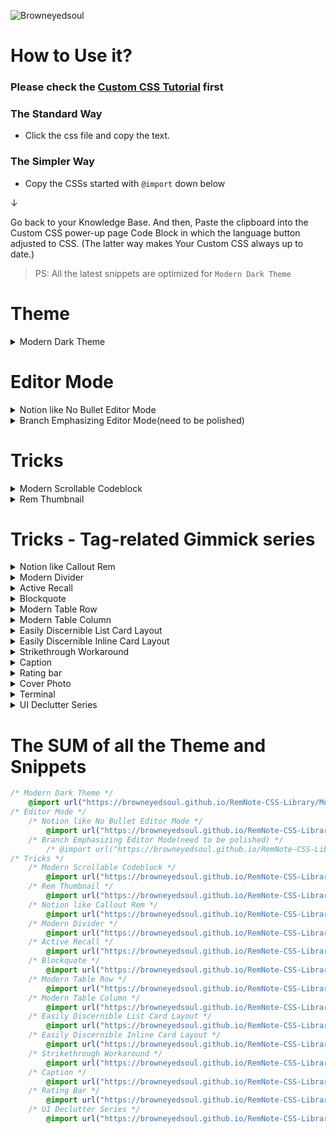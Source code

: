 ![Browneyedsoul](https://user-images.githubusercontent.com/56161102/134761779-cd39ce14-3ea5-433f-9a14-d642f52c7e5e.png)


# How to Use it?

### Please check the [Custom CSS Tutorial](https://forum.remnote.io/t/what-is-custom-css-and-how-do-i-use-it/1231) first

### The Standard Way
- Click the css file and copy the text.

### The Simpler Way
- Copy the CSSs started with `@import` down below

↓

Go back to your Knowledge Base. And then, Paste the clipboard into the Custom CSS power-up page Code Block in which the language button adjusted to CSS. (The latter way makes Your Custom CSS always up to date.)

> PS: All the latest snippets are optimized for `Modern Dark Theme`

# Theme

<details> 
    <summary>Modern Dark Theme</summary>

```css
@import url("https://browneyedsoul.github.io/RemNote-CSS-Library/Modern%20Dark%20Theme.css");
```
<img src="https://user-images.githubusercontent.com/56161102/147359607-9d06984a-af5c-4c42-819f-b75c8b38a802.png">
<img src="https://user-images.githubusercontent.com/56161102/147359654-4681a66a-f774-43f9-93ae-e6057db4cef6.png">
</details>


# Editor Mode
<details> 
    <summary>Notion like No Bullet Editor Mode</summary> 

```css
@import url("https://browneyedsoul.github.io/RemNote-CSS-Library/Notion%20like%20No%20Bullet%20Editor%20Mode.css"); 
```
<h2>What is the purpose of this Snippet?</h2> 
	<ul>
		<li>For those who are thinking that Bullet-based Outliner Editor is way too cluttered with crowded bullet points.</li>
		<li>Combined UX : Block based Notion Editor + Outliner</li>
	</ul>
<h2>Use case</h2>
	<img src="https://user-images.githubusercontent.com/56161102/146399780-efbefb64-dd60-4878-a7a0-9e84e74ce770.gif">
	<img src="https://user-images.githubusercontent.com/56161102/144811607-55235118-c43c-47f2-8eae-7b2424d4f0db.png"><br>
	<img src="https://user-images.githubusercontent.com/56161102/144810507-83ed2e6a-cb6e-452a-9e26-2eb794e8442e.png">
</details>


<details> 
    <summary>Branch Emphasizing Editor Mode(need to be polished)</summary>

```css
@import url("https://browneyedsoul.github.io/RemNote-CSS-Library/Branch%20Emphasizing%20Mode.css"); 
```	
<img src="https://user-images.githubusercontent.com/56161102/135745657-5daffdc3-6e95-4bc8-9bd3-14619397be0f.png">
</details>



# Tricks

<details> 
    <summary>Modern Scrollable Codeblock</summary>

```css
 @import url("https://browneyedsoul.github.io/RemNote-CSS-Library/Modern%20Scrollable%20Code%20Block.css");
```
<img src ="https://user-images.githubusercontent.com/56161102/146404024-09d18a56-5c18-4699-8228-b8db8ba0b3c1.gif">
<img src ="https://user-images.githubusercontent.com/56161102/138455986-b8fd0d40-7dea-4d25-b14b-d394dd5744cc.png">
</details>

<details> 
    <summary>Rem Thumbnail</summary>

```css
@import url("https://browneyedsoul.github.io/RemNote-CSS-Library/Rem%20Thumbnail.css");
```
<br>
<h2>What is the purpose of this Snippet?</h2>
<h2>Use case</h2>
<img src ="https://user-images.githubusercontent.com/56161102/146559784-77b87fb2-6450-43a5-9926-bcd92507ee81.gif">
<img src ="https://user-images.githubusercontent.com/56161102/146574898-8c7c725a-ace3-4e4e-98ee-cb61ed72d972.png">
</details>



# Tricks - Tag-related Gimmick series
<details> 
    <summary>Notion like Callout Rem</summary>

```css
@import url("https://browneyedsoul.github.io/RemNote-CSS-Library/Notion%20like%20Callout%20Rem.css");
```
<img src="https://user-images.githubusercontent.com/56161102/133299689-ec0a686b-7377-4871-bf7a-2c49e7e3a62e.gif">
<img src="https://user-images.githubusercontent.com/56161102/146571056-077600a5-d68e-4328-b06c-d3a144aa97b3.gif">
<img src="https://user-images.githubusercontent.com/56161102/147853105-7acbbd93-e32c-489f-8ccd-ef356995b133.png">
</details>

<details> 
    <summary>Modern Divider</summary>

```css
@import url("https://browneyedsoul.github.io/RemNote-CSS-Library/Modern%20Divider.css"); 
```
<img src="https://user-images.githubusercontent.com/56161102/129580147-c0507bcc-a4d1-4522-b48d-d7efdf831e0f.gif">
<img src="https://user-images.githubusercontent.com/56161102/146560349-4c0e41c1-49c5-4ebc-bb15-c1429f6ca7aa.gif">
</details>

<details> 
    <summary>Active Recall</summary>

```css
@import url("https://browneyedsoul.github.io/RemNote-CSS-Library/Active%20Recall.css");
```
<img src="https://user-images.githubusercontent.com/56161102/146560418-7044909a-7b8d-4a9a-b6ca-af4325ad556b.gif">
</details>

<details> 
    <summary>Blockquote</summary>

```css
@import url("https://browneyedsoul.github.io/RemNote-CSS-Library/Blockquote.css");
```
<h2>What is the purpose of this Snippet?</h2>
<h2>Use case</h2>
</details>

<details> 
    <summary>Modern Table Row</summary>

```css
@import url("https://browneyedsoul.github.io/RemNote-CSS-Library/Modern%20Table%20Row.css");
```
<img src="https://forum.remnote.io/uploads/default/original/2X/7/7ad718829a7738ca1ad75e0ee35c36494d37c0f9.gif">
<br>
<h3>Feature</h3>
<ul>
	<li>Column Width Adjustment by Tagging to the Title bar</li>
		<img src="https://forum.remnote.io/uploads/default/original/2X/8/8ae892cd66862b9115bbbe74a0a3f1246b8a79e3.gif">
	<li>Hacky Method to Changing Row table to Use Column Table</li>
</ul>
</details>

<details> 
    <summary>Modern Table Column</summary>

```css
@import url("https://browneyedsoul.github.io/RemNote-CSS-Library/Modern%20Table%20Column.css");
```
<img src="https://user-images.githubusercontent.com/56161102/146405230-a133fde0-4c0b-48d9-aab3-71ccfc767c70.gif">
</details>

<details> 
    <summary>Easily Discernible List Card Layout</summary>

```css
@import url("https://browneyedsoul.github.io/RemNote-CSS-Library/Easily%20Discernible%20List%20Card%20Layout.css"); 
```
<h2>What is the purpose of this Snippet?</h2>
<h2>Use case</h2>
<img src="https://user-images.githubusercontent.com/56161102/139407710-45d2ba43-d5c0-4314-9719-4676d4b41575.gif">
<br>
<div>
	<ul>
		<h2>Before</h2>
		<br><img src="https://user-images.githubusercontent.com/56161102/139383660-5224879e-7245-4e0b-b7b6-c6e1da9156ce.png">
		<h2>After</h2>
		<br><img src="https://user-images.githubusercontent.com/56161102/139383178-ba6c3cef-d5d6-4980-9397-345048a0bc87.png">
		All you need to do is just guess how long the front-side width size is, and then tag to each Answer Part of the Card (each rem Individually)
		<ul>
			<li><span style="font-family: Courier; color: yellow;">w120</span> → Front width 120px</li>
			<li><span style="font-family: Courier; color: yellow;">w150</span> → Front width 150px</li>
			<li><span style="font-family: Courier; color: yellow;">w180</span> → Front width 180px</li>
			<li><span style="font-family: Courier; color: yellow;">w210</span> → Front width 210px</li>
			<li><span style="font-family: Courier; color: yellow;">w240</span> → Front width 240px</li>
			<li><span style="font-family: Courier; color: yellow;">w270</span> → Front width 270px</li>
			<li><span style="font-family: Courier; color: yellow;">w300</span> → Front width 300px</li>
			<li><span style="font-family: Courier; color: yellow;">w330</span> → Front width 330px</li>
			<li><span style="font-family: Courier; color: yellow;">w360</span> → Front width 360px</li>
			<li><span style="font-family: Courier; color: yellow;">w390</span> → Front width 390px</li>
			<li><span style="font-family: Courier; color: yellow;">w420</span> → Front width 420px</li>
			<li><span style="font-family: Courier; color: yellow;">w450</span> → Front width 450px</li>
			<li><span style="font-family: Courier; color: yellow;">w480</span> → Front width 480px</li>
		</ul>
	</ul>
</div>
</details>



<details> 
    <summary>Easily Discernible Inline Card Layout</summary>

```css
@import url("https://browneyedsoul.github.io/RemNote-CSS-Library/Easily%20Discernible%20Inline%20Card%20layout.css");
```
<div>
	<ul>
		<h2>Before</h2>
		<br><img src="https://user-images.githubusercontent.com/56161102/138023258-357e00c1-8806-4302-8e1f-4bc4d6499b3f.png">
		<h2>After</h2>
		<br><img src="https://user-images.githubusercontent.com/56161102/138023272-01494a0c-9e53-4768-a531-65f62bfcf49e.png">
		<br><img src="https://user-images.githubusercontent.com/56161102/138453737-cc4e4dac-5aff-4ce4-a320-622d4697e7cd.png">
	</ul>
</div>
</details>

<details> 
    <summary>Strikethrough Workaround</summary>

```css
@import url("https://browneyedsoul.github.io/RemNote-CSS-Library/Strikethrough.css");
```
<img src="https://user-images.githubusercontent.com/56161102/146559953-0e34a3a8-340c-42f5-b3e2-cd0a8f8afa10.gif">
</details>

<details> 
    <summary>Caption</summary>

```css
@import url("https://browneyedsoul.github.io/RemNote-CSS-Library/Image%2C%20Codeblock%20Caption%20like%20in%20Notion.css");
```
<img src="">
</details>

<details> 
    <summary>Rating bar</summary>

```css
@import url("https://browneyedsoul.github.io/RemNote-CSS-Library/Prepositive%20Rating%20Bar.css"); 
```
<img src="https://user-images.githubusercontent.com/56161102/147358870-9dbf9637-c498-4fb2-8b91-66e13bae8263.gif">
</details>

<details> 
    <summary>Cover Photo</summary>

```css
@import url("https://browneyedsoul.github.io/RemNote-CSS-Library/");
```
<div>
	<ol>
		<li>Make CSS Template on Custom CSS<br><img src="https://user-images.githubusercontent.com/56161102/129580692-22c7710d-af5c-4939-b44b-a8857493965d.png"></li>
		<li>Add image url, Name the tag<br><img src="https://user-images.githubusercontent.com/56161102/129580723-950620ac-7077-4cee-9f52-79329713f98a.jpeg"></li>
		<li>Tag to the Rem-title
			<br><img src="https://user-images.githubusercontent.com/56161102/129580757-d230aa8c-537e-4965-8c9d-931862c51e58.jpeg">
			<br><img src="https://user-images.githubusercontent.com/56161102/129580770-bab49a86-f72c-4313-b172-4d3a4e1d383e.jpeg"></li>
		<li>Adjust <span style="font-family: Courier; color: yellow;">background-size on your tastes. 
			<br>➊ background-size: 100% 100%; ➞ Full responsive but the image can be ugly.
			<br>➋ background-size: contain; ➞ Height fixed, Responsive to width but some margins can be made.
			<br>➌ background-size: cover; ➞ I don’t care about the cover image cropped.
			Hope new revamped big update version could be more intuitive. 🙂</li>
	</ol>  
</div>
</details>

<details> 
    <summary>Terminal</summary>

```css
@import url("https://browneyedsoul.github.io/RemNote-CSS-Library/Terminal.css");
```
<img src="https://user-images.githubusercontent.com/56161102/131240536-c039347c-3fce-4cc4-a568-048606a4d383.png">
</details>

<details> 
    <summary>UI Declutter Series</summary>

```css
@import url("https://browneyedsoul.github.io/RemNote-CSS-Library/UI%20Declutter%20Series/RemNote%20UIUX-Declutter.css");
```
<img src="">
</details>



# The SUM of all the Theme and Snippets

```css
/* Modern Dark Theme */
	@import url("https://browneyedsoul.github.io/RemNote-CSS-Library/Modern%20Dark%20Theme.css");
/* Editor Mode */
	/* Notion like No Bullet Editor Mode */
		@import url("https://browneyedsoul.github.io/RemNote-CSS-Library/Notion%20like%20No%20Bullet%20Editor%20Mode.css"); 
	/* Branch Emphasizing Editor Mode(need to be polished) */
		/* @import url("https://browneyedsoul.github.io/RemNote-CSS-Library/"); */
/* Tricks */
	/* Modern Scrollable Codeblock */
		@import url("https://browneyedsoul.github.io/RemNote-CSS-Library/Modern%20Scrollable%20Code%20Block.css");
	/* Rem Thumbnail */
		@import url("https://browneyedsoul.github.io/RemNote-CSS-Library/Rem%20Thumbnail.css");
	/* Notion like Callout Rem */
		@import url("https://browneyedsoul.github.io/RemNote-CSS-Library/Notion%20like%20Callout%20Rem.css");
	/* Modern Divider */
		@import url("https://browneyedsoul.github.io/RemNote-CSS-Library/Modern%20Divider.css"); 
	/* Active Recall */
		@import url("https://browneyedsoul.github.io/RemNote-CSS-Library/Active%20Recall.css");
	/* Blockquote */
		@import url("https://browneyedsoul.github.io/RemNote-CSS-Library/Blockquote.css");
	/* Modern Table Row */
		@import url("https://browneyedsoul.github.io/RemNote-CSS-Library/Modern%20Table%20Row.css");
	/* Modern Table Column */
		@import url("https://browneyedsoul.github.io/RemNote-CSS-Library/Modern%20Table%20Column.css");
	/* Easily Discernible List Card Layout */
		@import url("https://browneyedsoul.github.io/RemNote-CSS-Library/Easily%20Discernible%20List%20Card%20Layout.css");
	/* Easily Discernible Inline Card Layout */
		@import url("https://browneyedsoul.github.io/RemNote-CSS-Library/Easily%20Discernible%20Inline%20Card%20layout.css");
	/* Strikethrough Workaround */
		@import url("https://browneyedsoul.github.io/RemNote-CSS-Library/Strikethrough.css");
	/* Caption */
		@import url("https://browneyedsoul.github.io/RemNote-CSS-Library/Image%2C%20Codeblock%20Caption%20like%20in%20Notion.css");
	/* Rating Bar */
		@import url("https://browneyedsoul.github.io/RemNote-CSS-Library/Prepositive%20Rating%20Bar.css"); 
	/* UI Declutter Series */
		@import url("https://browneyedsoul.github.io/RemNote-CSS-Library/UI%20Declutter%20Series/RemNote%20UIUX-Declutter.css");
```
